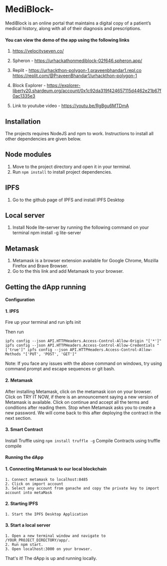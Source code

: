 # MediBlock- 
MediBlock is an online portal that maintains a digital copy of a patient’s medical history, along with all of their diagnosis and prescriptions.



#### You can view the demo of the app using the following links

  1. https://velocityseven.co/

  2. Spheron - https://urhackathonmediblock-02f646.spheron.app/
  
  3. Replit - https://urhackthon-polygon-1.praveenbhandar1.repl.co
              https://replit.com/@PraveenBhandar1/urhackthon-polygon-1     
  
  4. Block Explorer - https://explorer-liberty20.shardeum.org/account/0x1c92da319f424657115d4462e21b67f0ac1335e3
 
  5. Link to youtube video - https://youtu.be/RgBgu6MTDmA 

## Installation
The projects requires NodeJS and npm to work. Instructions to install all other dependencies are given below.

## Node modules
1. Move to the project directory and open it in your terminal.
2. Run `npm install` to install project dependencies.

## IPFS
1. Go to the github page of IPFS and install IPFS Desktop

## Local server
1. Install Node lite-server by running the following command on your terminal npm install -g lite-server

## Metamask
1. Metamask is a browser extension available for Google Chrome, Mozilla Firefox and Brave Browser.
2. Go to the this link and add Metamask to your browser.

## Getting the dApp running

#### Configuration

#### 1. IPFS
Fire up your terminal and run ipfs init

Then run

`
ipfs config --json API.HTTPHeaders.Access-Control-Allow-Origin "['*']"
ipfs config --json API.HTTPHeaders.Access-Control-Allow-Credentials "['true']"
ipfs config --json API.HTTPHeaders.Access-Control-Allow-Methods "['PUT', 'POST', 'GET']"
`

Note: If you face any issues with the above command on windows, try using command prompt and escape sequences or git bash.


#### 2. Metamask
After installing Metamask, click on the metamask icon on your browser.
Click on TRY IT NOW, if there is an announcement saying a new version of Metamask is available.
Click on continue and accept all the terms and conditions after reading them.
Stop when Metamask asks you to create a new password. We will come back to this after deploying the contract in the next section.

#### 3. Smart Contract

Install Truffle using 
`
npm install truffle -g
`
Compile Contracts using truffle compile

#### Running the dApp

#### 1. Connecting Metamask to our local blockchain
    1. Connect metamask to localhost:8485
    2. Click on import account
    3. Select any account from ganache and copy the private key to import account into metaMask

#### 2. Starting IPFS
    1. Start the IPFS Desktop Application

#### 3. Start a local server
    1. Open a new terminal window and navigate to /YOUR_PROJECT_DIRECTORY/app/.
    2. Run npm start.
    3. Open localhost:3000 on your browser.

That's it! The dApp is up and running locally.




